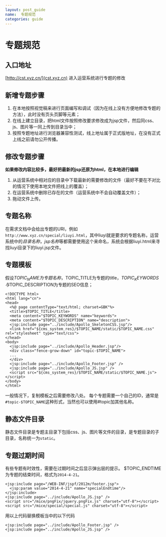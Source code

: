 ```yaml
---
layout: post_guide
name:  专题规范
categories: guide
---
```


# 专题规范

## 入口地址
[http://cst.xyz.cn/](cst.xyz.cn) 进入运营系统进行专题的修改

## 新增专题步骤
1. 在本地按照视觉稿来进行页面编写和调试（因为在线上没有方便地修改专题的方法），此时没有页头页脚等元素；
2. 在线上建立目录，把html文件按照修改要求修改成为jsp文件，然后同css、js、图片等一同上传到目录当中；
3. 按照专题地址进行浏览器兼容性测试，线上地址属于正式版地址，在没有正式上线之前请勿公开传播。

## 修改专题步骤
**如果修改内容比较多，最好把最新的jsp还原为html，在本地进行编辑**

1. 从运营系统中相对应的目录中下载最新的需要修改的文件（最好不要在不对比的情况下使用本地文件把线上的覆盖）；
2. 在运营系统中删除已存在的文件（运营系统中不会自动覆盖文件）；
3. 拖动文件上传。

## 专题名称
在需求文档中会给出专题的URI，例如`http://www.xyz.cn/special/liuyi.html`，其中liuyi就是要求的专题名称，运营系统中的*目录名称*，*jsp名称*等都需要使用这个来命名，系统会根据liuyi.html来寻找liuyi目录下的liuyi.jsp文件。

## 专题模板
假设$TOPIC_NAME为专题名称，$TOPIC_TITLE为专题的title，$TOPIC_KEYWORDS与$TOPIC_DESCRIPTION为专题的SEO信息；

    <!DOCTYPE html>
    <html lang="cn">
    <head>
      <%@ page contentType="text/html; charset=GBK"%>
      <title>$TOPIC_TITLE</title>
      <meta content="$TOPIC_KEYWORDS" name="keywords">
      <meta content="$TOPIC_DESCRIPTION" name="description">
      <jsp:include page="../include/Apollo_SkeletonCSS.jsp"/>
      <link href="${cms_system_res}/$TOPIC_NAME/static/$TOPIC_NAME.css" rel="stylesheet" type="text/css">
    </head>
    <body>
      <jsp:include page="../include/Apollo_Header.jsp"/>
      <div class="fence-grow-down" id="topic-$TOPIC_NAME">
      ...
      </div>
      <jsp:include page="../include/Apollo_Footer.jsp" />
      <jsp:include page="../include/Apollo_JS.jsp" />
      <script src="${cms_system_res}/$TOPIC_NAME/static/$TOPIC_NAME.js"></script>
    </body>
    </html>

一般情况下，复制模板之后需要修改八处。
每个专题需要一个自己的ID，通常是`#topic-$TOPIC_NAME`这种形式，当然也可以使用#topic加其他名称。

## 静态文件目录
静态文件目录是专题主目录下包括css、js、图片等文件的目录，是专题目录的子目录，名称统一为`static`。

## 专题过期时间
有些专题有时效性，需要在过期时间之后显示弹出层的提示。
$TOPIC_ENDTIME为专题的结束时间，格式为`2014-4-21`。

    <jsp:include page="/WEB-INF/jspf/2012m/footer.jsp">
      <jsp:param value="2014-4-21" name="specialEndtime"/>
    </jsp:include>
    <jsp:include page="../include/Apollo_JS.jsp" />
    <script src="/mice/pngFix/jquery.pngFix.js" charset="utf-8"></script>
    <script src="/mice/special/special.js" charset="utf-8"></script>
    
用以上代码替换模板当中的以下代码

    <jsp:include page="../include/Apollo_Footer.jsp" />
    <jsp:include page="../include/Apollo_JS.jsp" />

